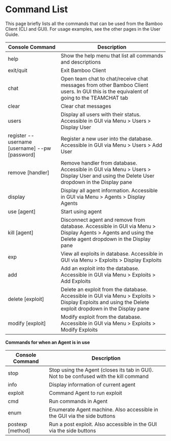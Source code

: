 # Command List

This page briefly lists all the commands that can be used from the Bamboo Client (CLI and GUI). For usage examples, see the other pages in the User Guide.

| Console Command                                | Description                                                                                                                                             |
| ---------------------------------------------- | ------------------------------------------------------------------------------------------------------------------------------------------------------- |
| help                                           | Show the help menu that list all commands and descriptions                                                                                              |
| exit/quit                                      | Exit Bamboo Client                                                                                                                                      |
| chat                                           | Open team chat to chat/receive chat messages from other Bamboo Client users. In GUI this is the equivalent of going to the TEAMCHAT tab                 |
| clear                                          | Clear chat messages                                                                                                                                     |
| users                                          | Display all users with their status. Accessible in GUI via Menu > Users > Display User                                                                  |
| register --username [username] --pw [password] | Register a new user into the database. Accessible in GUI via Menu > Users > Add User                                                                    |
| remove [handler]                               | Remove handler from database. Accessible in GUI via Menu > Users > Display User and using the Delete User dropdown in the Display pane                  |
| display                                        | Display all agent information. Accessible in GUI via Menu > Agents > Display Agents                                                                     |
| use [agent]                                    | Start using agent                                                                                                                                       |
| kill [agent]                                   | Disconnect agent and remove from database. Accessible in GUI via Menu > Display Agents > Agents and using the Delete agent dropdown in the Display pane |
| exp                                            | View all exploits in database. Accessible in GUI via Menu > Exploits > Display Exploits                                                                 |
| add                                            | Add an exploit into the database. Accessible in GUI via Menu > Exploits > Add Exploits                                                                  |
| delete [exploit]                               | Delete an exploit from the database. Accessible in GUI via Menu > Exploits > Display Exploits and using the Delete exploit dropdown in the Display pane |
| modify [exploit]                               | Modify exploit from the database. Accessible in GUI via Menu > Exploits > Modify Exploits                                                               |

**Commands for when an Agent is in use**

| Console Command  | Description                                                                            |
| ---------------- | -------------------------------------------------------------------------------------- |
| stop             | Stop using the Agent (closes its tab in GUI). Not to be confused with the kill command |
| info             | Display information of current agent                                                   |
| exploit          | Command Agent to run exploit                                                           |
| cmd              | Run commands in Agent                                                                  |
| enum             | Enumerate Agent machine. Also accessible in the GUI via the side buttons               |
| postexp [method] | Run a post exploit. Also accessible in the GUI via the side buttons                    |
